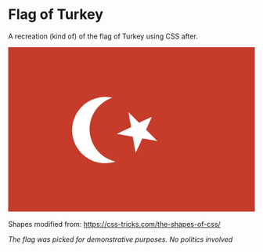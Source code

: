 # Flag of Turkey

A recreation (kind of) of the flag of Turkey using CSS after.

<img src="https://github.com/michaelkolesidis/web-development-examples/blob/main/css/before-after/flag-of-turkey/turkey.png">

Shapes modified from: https://css-tricks.com/the-shapes-of-css/

*The flag was picked for demonstrative purposes. No politics involved*
